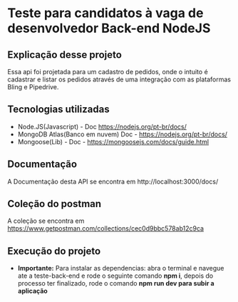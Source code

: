 # Teste para candidatos à vaga de desenvolvedor Back-end NodeJS

## Explicação desse projeto

Essa api foi projetada para um cadastro de pedidos, onde o intuito é cadastrar e listar os pedidos através de uma integração com as plataformas Bling e Pipedrive.

## Tecnologias utilizadas

- Node.JS(Javascript) - Doc https://nodejs.org/pt-br/docs/
- MongoDB Atlas(Banco em nuvem) Doc - https://nodejs.org/pt-br/docs/
- Mongoose(Lib) - Doc - https://mongoosejs.com/docs/guide.html

## Documentação

A Documentação desta API se encontra em http://localhost:3000/docs/

## Coleção do postman

A coleção se encontra em https://www.getpostman.com/collections/cec0d9bbc578ab12c9ca
## Execução do projeto

- **Importante:** Para instalar as dependencias: abra o terminal e navegue ate a teste-back-end e rode o seguinte comando **npm i**, depois do processo ter finalizado, rode o comando **npm run dev para subir a aplicação**
